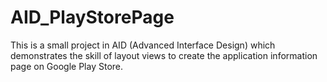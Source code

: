 # AID_PlayStorePage
This is a small project in AID (Advanced Interface Design) which demonstrates the skill of layout views to create the application information page on Google Play Store.
